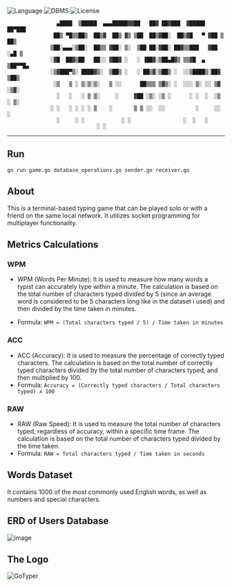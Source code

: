 ![Language](https://img.shields.io/badge/language-Go%20-cyan.svg)
![DBMS](https://img.shields.io/badge/DBMS-PostgreSQL%20-blue.svg)
![License](https://img.shields.io/badge/license-Apache_2.0-orange.svg)

				    ▄████  ▒█████  ▄▄▄█████▓▓██   ██▓ ██▓███  ▓█████  ██▀███  
				   ██▒ ▀█▒▒██▒  ██▒▓  ██▒ ▓▒ ▒██  ██▒▓██░  ██▒▓█   ▀ ▓██ ▒ ██▒
				  ▒██░▄▄▄░▒██░  ██▒▒ ▓██░ ▒░  ▒██ ██░▓██░ ██▓▒▒███   ▓██ ░▄█ ▒
				  ░▓█  ██▓▒██   ██░░ ▓██▓ ░   ░ ▐██▓░▒██▄█▓▒ ▒▒▓█  ▄ ▒██▀▀█▄  
				  ░▒▓███▀▒░ ████▓▒░  ▒██▒ ░   ░ ██▒▓░▒██▒ ░  ░░▒████▒░██▓ ▒██▒
				   ░▒   ▒ ░ ▒░▒░▒░   ▒ ░░      ██▒▒▒ ▒▓▒░ ░  ░░░ ▒░ ░░ ▒▓ ░▒▓░
				    ░   ░   ░ ▒ ▒░     ░     ▓██ ░▒░ ░▒ ░      ░ ░  ░  ░▒ ░ ▒░
				  ░ ░   ░ ░ ░ ░ ▒    ░       ▒ ▒ ░░  ░░          ░     ░░   ░ 
					░     ░ ░            ░ ░                 ░  ░   ░     
							     ░ ░                              
----------------------------------------------------------------------------------------------------------------------------------------------------
## Run
	go run game.go database_operations.go sender.go receiver.go

## About
This is a terminal-based typing game that can be played solo or with a friend on the same local network. It utilizes socket programming for multiplayer functionality.

## Metrics Calculations
### WPM
* WPM (Words Per Minute): It is used to measure how many words a typist can accurately type within a minute. The calculation is based on the total number of characters typed divided by 5 (since an average word is considered to be 5 characters long like in the dataset i used) and then divided by the time taken in minutes.

* Formula: `WPM = (Total characters typed / 5) / Time taken in minutes`

### ACC
* ACC (Accuracy): It is used to measure the percentage of correctly typed characters. The calculation is based on the total number of correctly typed characters divided by the total number of characters typed, and then multiplied by 100.
* Formula: `Accuracy = (Correctly typed characters / Total characters typed) x 100`

### RAW
* RAW (Raw Speed): It is used to measure the total number of characters typed, regardless of accuracy, within a specific time frame. The calculation is based on the total number of characters typed divided by the time taken.
* Formula: `RAW = Total characters typed / Time taken in seconds`

## Words Dataset
It contains 1000 of the most commonly used English words, as well as numbers and special characters.

## ERD of Users Database
![image](https://user-images.githubusercontent.com/58489322/231894616-d911fce6-75fe-44b0-be02-406d8fc4b82e.png)

## The Logo
![GoTyper](https://user-images.githubusercontent.com/58489322/229482931-17debad2-c555-4202-988b-ee6f0d423507.png)

